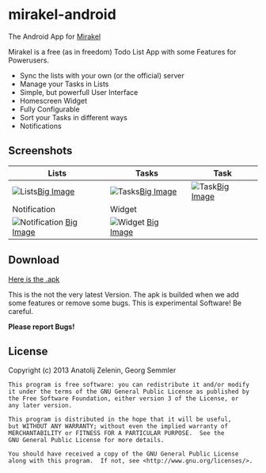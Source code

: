 mirakel-android
===============

The Android App for [Mirakel](https://github.com/azapps/mirakel)

Mirakel is a free (as in freedom) Todo List App with some Features for Powerusers.

* Sync the lists with your own (or the official) server
* Manage your Tasks in Lists
* Simple, but powerfull User Interface
* Homescreen Widget
* Fully Configurable
* Sort your Tasks in different ways
* Notifications

## Screenshots

| Lists | Tasks | Task |
|--------|-----|----|
| ![Lists](http://azapps.de/wp-content/uploads/2013/04/Screenshot_2013-04-21-14-31-44-150x150.png "Manage your Lists")[Big Image](http://azapps.de/wp-content/uploads/2013/04/Screenshot_2013-04-21-14-31-44-614x1024.png)|![Tasks](http://azapps.de/wp-content/uploads/2013/04/Screenshot_2013-04-21-14-33-04-150x150.png "Organize your Tasks")[Big Image](http://azapps.de/wp-content/uploads/2013/04/Screenshot_2013-04-21-14-33-04-614x1024.png)|![Task](http://azapps.de/wp-content/uploads/2013/04/Screenshot_2013-04-21-14-33-13-150x150.png "Edit your Tasks")[Big Image](http://azapps.de/wp-content/uploads/2013/04/Screenshot_2013-04-21-14-33-13-614x1024.png)|
| Notification | Widget | |
| ![Notification](http://azapps.de/wp-content/uploads/2013/04/Screenshot_2013-04-21-14-33-26-150x150.png "Be notified") [Big Image](http://azapps.de/wp-content/uploads/2013/04/Screenshot_2013-04-21-14-33-26-614x1024.png) | ![Widget](http://azapps.de/wp-content/uploads/2013/04/Screenshot_2013-04-21-14-33-51-150x150.png "Homescreen Widget") [Big Image](http://azapps.de/wp-content/uploads/2013/04/Screenshot_2013-04-21-14-33-51-614x1024.png) |

## Download

[Here is the .apk](https://azapps.de/other/mirakel/Mirakel.apk)

This is the not the very latest Version. The apk is builded when we add some features or remove some bugs.
This is experimental Software! Be careful.

**Please report Bugs!**

## License

Copyright (c) 2013 Anatolij Zelenin, Georg Semmler


    This program is free software: you can redistribute it and/or modify
    it under the terms of the GNU General Public License as published by
    the Free Software Foundation, either version 3 of the License, or
    any later version.

    This program is distributed in the hope that it will be useful,
    but WITHOUT ANY WARRANTY; without even the implied warranty of
    MERCHANTABILITY or FITNESS FOR A PARTICULAR PURPOSE.  See the
    GNU General Public License for more details.

    You should have received a copy of the GNU General Public License
    along with this program.  If not, see <http://www.gnu.org/licenses/>.
